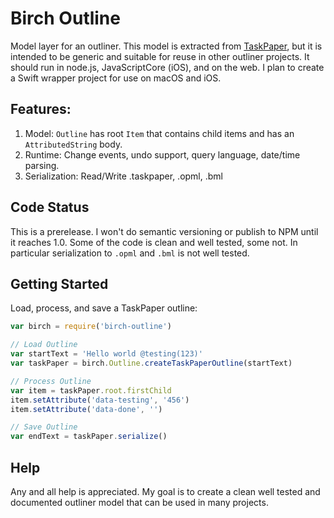 # Birch Outline

Model layer for an outliner. This model is extracted from [TaskPaper](https://www.taskpaper.com), but it is intended to be generic and suitable for reuse in other outliner projects. It should run in node.js, JavaScriptCore (iOS), and on the web. I plan to create a Swift wrapper project for use on macOS and iOS.

## Features:

1. Model: `Outline` has root `Item` that contains child items and has an `AttributedString` body.
2. Runtime: Change events, undo support, query language, date/time parsing.
3. Serialization: Read/Write .taskpaper, .opml, .bml

## Code Status

This is a prerelease. I won't do semantic versioning or publish to NPM until it reaches 1.0. Some of the code is clean and well tested, some not. In particular serialization to `.opml` and `.bml` is not well tested.

## Getting Started

Load, process, and save a TaskPaper outline:

```javascript
var birch = require('birch-outline')

// Load Outline
var startText = 'Hello world @testing(123)'
var taskPaper = birch.Outline.createTaskPaperOutline(startText)

// Process Outline
var item = taskPaper.root.firstChild
item.setAttribute('data-testing', '456')
item.setAttribute('data-done', '')

// Save Outline
var endText = taskPaper.serialize()
```

## Help

Any and all help is appreciated. My goal is to create a clean well tested and documented outliner model that can be used in many projects.
